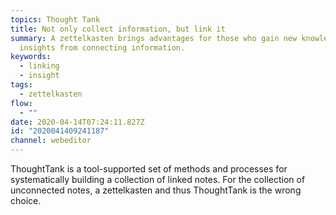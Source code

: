 ```yaml
---
topics: Thought Tank
title: Not only collect information, but link it
summary: A zettelkasten brings advantages for those who gain new knowledge and
  insights from connecting information.
keywords:
  - linking
  - insight
tags:
  - zettelkasten
flow:
  - ""
date: 2020-04-14T07:24:11.827Z
id: "2020041409241187"
channel: webeditor
---
```

ThoughtTank is a tool-supported set of methods and processes for systematically building a collection of linked notes. For the collection of unconnected notes, a zettelkasten and thus ThoughtTank is the wrong choice.